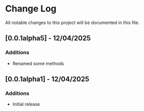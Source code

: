 # Change Log
All notable changes to this project will be documented in this file.

## [0.0.1alpha5] - 12/04/2025

### Additions
- Renamed some methods

## [0.0.1alpha1] - 12/04/2025

### Additions
- Initial release

